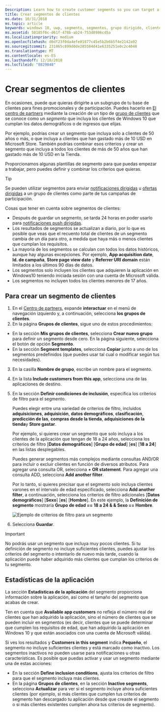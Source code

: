 ```yaml
---
Description: Learn how to create customer segments so you can target a subset of your customer base for promotional or engagement purposes.
title: Crear segmentos de clientes
ms.date: 10/31/2018
ms.topic: article
keywords: windows 10, uwp, segmento, segmentos, grupo dirigido, clientes
ms.assetid: 58185f6c-d61f-478b-ab24-753d8986cd5a
ms.localizationpriority: medium
ms.openlocfilehash: d0df23f0da4efe01877c45e5b2b6b5f4e2142a92
ms.sourcegitcommit: 231065c899d0de285584d41e6335251e0c2c4048
ms.translationtype: MT
ms.contentlocale: es-ES
ms.lasthandoff: 12/10/2018
ms.locfileid: "8829848"
---
```

# <a name="create-customer-segments"></a>Crear segmentos de clientes

En ocasiones, puede que quieras dirigirte a un subgrupo de tu base de clientes para fines promocionales y de participación. Puedes hacerlo en [El centro de partners](https://partner.microsoft.com/dashboard) mediante la creación de un tipo de [grupo de clientes](create-customer-groups.md) que se conoce como un *segmento* que incluya los clientes de Windows 10 que cumplan los datos demográficos o de ingresos que elijas.

Por ejemplo, podrías crear un segmento que incluya solo a clientes de 50 años o más, o que incluya a clientes que han gastado más de 10 USD en Microsoft Store. También podrías combinar esos criterios y crear un segmento que incluya a todos los clientes de más de 50 años que han gastado más de 10 USD en la Tienda. 

Proporcionamos algunas plantillas de segmento para que puedas empezar a trabajar, pero puedes definir y combinar los criterios que quieras.

> [!TIP]
> Se pueden utilizar segmentos para enviar [notificaciones dirigidas](send-push-notifications-to-your-apps-customers.md) u [ofertas dirigidas](use-targeted-offers-to-maximize-engagement-and-conversions.md) a un grupo de clientes como parte de tus campañas de participación.

Cosas que tener en cuenta sobre segmentos de clientes:
- Después de guardar un segmento, se tarda 24 horas en poder usarlo para [notificaciones push dirigidas](send-push-notifications-to-your-apps-customers.md).
- Los resultados de segmentos se actualizan a diario, por lo que es posible que veas que el recuento total de clientes de un segmento cambia de un día para otro, a medida que haya más o menos clientes que cumplan los requisitos.
- La mayoría de los segmentos se calculan con todos los datos históricos, aunque hay algunas excepciones. Por ejemplo, **App acquisition date**, **Id. de campaña**, **Store page view date** y **Referrer URI domain** están limitados a los últimos 90 días de datos.
- Los segmentos solo incluyen los clientes que adquieren la aplicación en Windows10 teniendo iniciada sesión con una cuenta de Microsoft válida. 
- Los segmentos no incluyen todos los clientes menores de 17 años.

## <a name="to-create-a-customer-segment"></a>Para crear un segmento de clientes

1.  En el [Centro de partners](https://partner.microsoft.com/dashboard), expande **interactuar** en el menú de navegación izquierdo y, a continuación, selecciona **los grupos de clientes**.
2.  En la página **Grupos de clientes**, sigue uno de estos procedimientos:
 - En la sección **Mis grupos de clientes**, selecciona **Crear nuevo grupo** para definir un segmento desde cero. En la página siguiente, selecciona el botón de opción **Segmento**.
 - En la sección **Segment templates**, selecciona **Copiar** junto a uno de los segmentos predefinidos (que puedes usar tal cual o modificar según tus necesidades).
3.  En la casilla **Nombre de grupo**, escribe un nombre para el segmento.
4.  En la lista **Include customers from this app**, selecciona una de las aplicaciones de destino.
5.  En la sección **Definir condiciones de inclusión**, especifica los criterios de filtro para el segmento.

    Puedes elegir entre una variedad de criterios de filtro, incluidos **adquisiciones**, **adquisición**, **datos demográficos**, **clasificación**, **predicción de las**, **compras desde la tienda**, **adquisiciones de la tienda**y **Store gastar**.

    Por ejemplo, si quieres crear un segmento que solo incluya a los clientes de la aplicación que tengan de 18 a 24 años, selecciona los criterios de filtro [**Datos demográficos**] [**Grupo de edad**] [**es**] [**18 a 24**] en las listas desplegables.

    Puedes generar segmentos más complejos mediante consultas AND/OR para incluir o excluir clientes en función de diversos atributos. Para agregar una consulta OR, selecciona **+ OR statement**. Para agregar una consulta ADD, selecciona **Add another filter**.

    Por lo tanto, si quieres precisar que el segmento solo incluya clientes varones en el intervalo de edad especificado, selecciona **Add another filter**, a continuación, selecciona los criterios de filtro adicionales [**Datos demográficos**] [**Sexo**] [**es**] [**Hombre**]. En este ejemplo, la **Definición de segmento** mostraría **Grupo de edad == 18 a 24 & & Sexo == Hombre**.

    ![Ejemplo de criterios de filtro para un segmento](images/create-segment-inclusions.png)
6. Selecciona **Guardar**.

> [!IMPORTANT]
> No podrás usar un segmento que incluya muy pocos clientes. Si tu definición de segmento no incluye suficientes clientes, puedes ajustar los criterios del segmento o intentarlo de nuevo más tarde, cuando la aplicación puede haber adquirido más clientes que cumplan los criterios de tu segmento.


## <a name="app-statistics"></a>Estadísticas de la aplicación

La sección **Estadísticas de la aplicación** del segmento proporciona información sobre la aplicación, así como el tamaño del segmento que acabas de crear.

Ten en cuenta que **Available app customers** no refleja el número real de clientes que han adquirido la aplicación, sino el número de clientes que se pueden incluir en segmentos (es decir, clientes que se puede determinar que cumplen los requisitos de edad, que han adquirido la aplicación en Windows 10 y que están asociados con una cuenta de Microsoft válida).

Si ves los resultados y **Customers in this segment** indica **Pequeño**, el segmento no incluye suficientes clientes y está marcado como inactivo. Los segmentos inactivos no pueden usarse para notificaciones u otras características. Es posible que puedas activar y usar un segmento mediante una de estas acciones:

- En la sección **Define inclusion conditions**, ajusta los criterios de filtro para que el segmento incluya más clientes.
- En la página **Grupos de clientes**, en la sección **Inactive segments**, selecciona **Actualizar** para ver si el segmento incluye ahora suficientes clientes (por ejemplo, si más clientes que cumplen tus criterios de segmento han descargado tu aplicación desde que creaste el segmento o si más clientes existentes cumplen ahora tus criterios de segmento).
